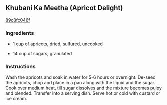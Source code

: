 ## Khubani Ka Meetha (Apricot Delight)

[89c8fc046f](http://www.food.com/recipe/khubani-ka-meetha-apricot-delight-308660)

### Ingredients

 - 1 cup of apricots, dried, sulfured, uncooked

 - 14 cup of sugars, granulated

### Instructions

Wash the apricots and soak in water for 5-6 hours or overnight. De-seed the apricots, chop and place in a pan along with the liquid and the sugar. Cook over medium heat, till sugar dissolves and the mixture becomes pulpy and blended. Transfer into a serving dish. Serve hot or cold with custard or ice cream.